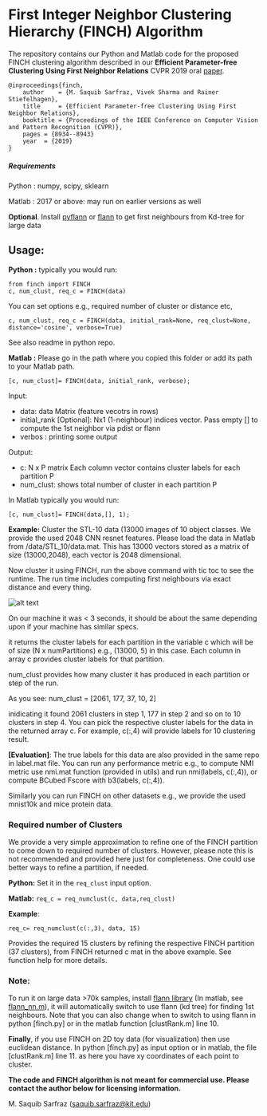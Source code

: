 # First Integer Neighbor Clustering Hierarchy (FINCH) Algorithm

The repository contains our Python and Matlab code for the proposed FINCH clustering algorithm described in our **Efficient Parameter-free Clustering Using First Neighbor Relations** CVPR 2019 oral [paper](https://arxiv.org/abs/1902.11266).

```
@inproceedings{finch,
    author    = {M. Saquib Sarfraz, Vivek Sharma and Rainer Stiefelhagen}, 
    title     = {Efficient Parameter-free Clustering Using First Neighbor Relations}, 
    booktitle = {Proceedings of the IEEE Conference on Computer Vision and Pattern Recognition (CVPR)},
    pages = {8934--8943}
    year  = {2019}
}
```


##### Requirements

Python : numpy, scipy, sklearn

Matlab : 2017 or above: may run on earlier versions as well

**Optional**.  Install [pyflann](https://github.com/nashory/pyflann) or [flann](https://github.com/mariusmuja/flann) to get first neighbours from Kd-tree for large data


## Usage:

**Python :** 
typically you would run: 
``` 
from finch import FINCH
c, num_clust, req_c = FINCH(data)

```
You can set options e.g., required number of cluster or distance etc,

```
c, num_clust, req_c = FINCH(data, initial_rank=None, req_clust=None, distance='cosine', verbose=True)
```

See also readme in python repo.

**Matlab :** Please go in the path where you copied this folder or add its path to your Matlab path.

``` 
[c, num_clust]= FINCH(data, initial_rank, verbose);
```

Input:

* data: data Matrix (feature vecotrs in rows)
* initial_rank [Optional]: Nx1  (1-neighbour) indices vector. Pass empty [] to compute the 1st neighbor via pdist or flann
* verbos : printing some output

Output:

* c: N x P matrix  Each column vector contains cluster labels for each partition P
* num_clust: shows total number of cluster in each partition P

In Matlab typically you would run: 
```
[c, num_clust]= FINCH(data,[], 1);
```


**Example:** Cluster the STL-10 data (13000 images of 10 object classes. We provide the used 2048 CNN resnet features.
Please load the  data in Matlab from /data/STL_10/data.mat. This has 13000 vectors stored as a matrix of size (13000,2048), each vector is 2048 dimensional.


Now cluster it using FINCH, run the above command with tic toc to see the runtime. The run time includes computing first neighbours via exact distance and every thing.

![alt text](data/screenshot.png)

On our machine it was < 3 seconds, it should be about the same depending upon if your machine has similar specs.

it returns the cluster labels for each partition in the variable c which will be of size (N x numPartitions) e.g., (13000, 5) in this case. Each column in array c provides cluster labels for that partition.

num_clust provides how many cluster it has produced in each partition or step of the run.


As you see: num_clust = [2061, 177, 37, 10, 2]

inidicating it found 2061 clusters in step 1, 177 in step 2 and so on to 10 clusters in step 4. You can pick the respective cluster labels for the data in the returned array c. For example, c(:,4) will provide labels for 10 clustering result.

**[Evaluation]**: 
The true labels for this data are also provided in the same repo in label.mat file. You can run any performance metric e.g., to compute NMI metric use nmi.mat function (provided in utils) and run nmi(labels, c(:,4)), or compute BCubed Fscore with b3(labels, c(:,4)).

Similarly you can run FINCH on other datasets e.g., we provide the used mnist10k and mice protein data.

### Required number of Clusters

We provide a very simple approximation to refine one of the FINCH partition to come down to required number of clusters. However, please note this is not recommended and provided here just for completeness.
One could use better ways to refine a partition, if needed.

**Python:**  Set it in the `req_clust` input option.

**Matlab:** ```req_c = req_numclust(c, data,req_clust)```

**Example**:
```
req_c= req_numclust(c(:,3), data, 15)
```
 Provides the required 15 clusters by refining the respective FINCH partition (37 clusters), from FINCH returned c mat in the above example. See function help for more details.


### Note:
To run it on large data >70k samples, install [flann library](https://github.com/mariusmuja/flann) (In matlab, see [flann_nn.m](https://github.com/ssarfraz/FINCH-Clustering/blob/master/FINCH_Core/flann_nn.m)), it will automatically switch to use flann (kd tree) for finding 1st neighbours.
 Note that you can also change when to switch to using flann in python [finch.py] or in the matlab function [clustRank.m] line 10.

**Finally**, if you use FINCH on 2D toy data (for visualization) then use euclidean distance. In python [finch.py] as input option or in matlab, the file [clustRank.m] line 11. as here you have xy coordinates of each point to cluster.

**The code and FINCH algorithm is not meant for commercial use. Please contact the author below for licensing information.**

M. Saquib Sarfraz (saquib.sarfraz@kit.edu)
